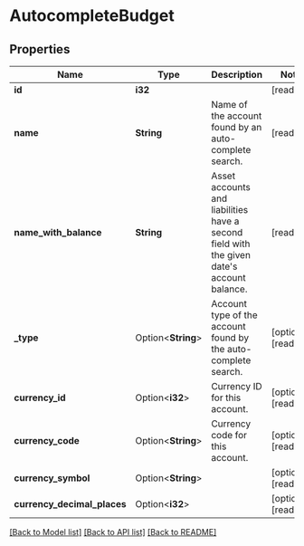 # AutocompleteBudget

## Properties

Name | Type | Description | Notes
------------ | ------------- | ------------- | -------------
**id** | **i32** |  | [readonly]
**name** | **String** | Name of the account found by an auto-complete search. | [readonly]
**name_with_balance** | **String** | Asset accounts and liabilities have a second field with the given date's account balance. | [readonly]
**_type** | Option<**String**> | Account type of the account found by the auto-complete search. | [optional][readonly]
**currency_id** | Option<**i32**> | Currency ID for this account. | [optional][readonly]
**currency_code** | Option<**String**> | Currency code for this account. | [optional][readonly]
**currency_symbol** | Option<**String**> |  | [optional][readonly]
**currency_decimal_places** | Option<**i32**> |  | [optional][readonly]

[[Back to Model list]](../README.md#documentation-for-models) [[Back to API list]](../README.md#documentation-for-api-endpoints) [[Back to README]](../README.md)


